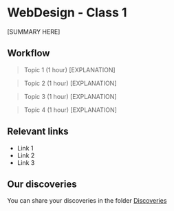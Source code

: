 # WebDesign - Class 1

[SUMMARY HERE]

## Workflow

> Topic 1 (1 hour)
[EXPLANATION]

> Topic 2 (1 hour)
[EXPLANATION]

> Topic 3 (1 hour)
[EXPLANATION]

> Topic 4 (1 hour)
[EXPLANATION]

## Relevant links

- Link 1
- Link 2
- Link 3

## Our discoveries

You can share your discoveries in the folder [Discoveries](https://github.com/felipez3r0/openclasses/Examples/Webdesign/Class_1/Discoveries)
